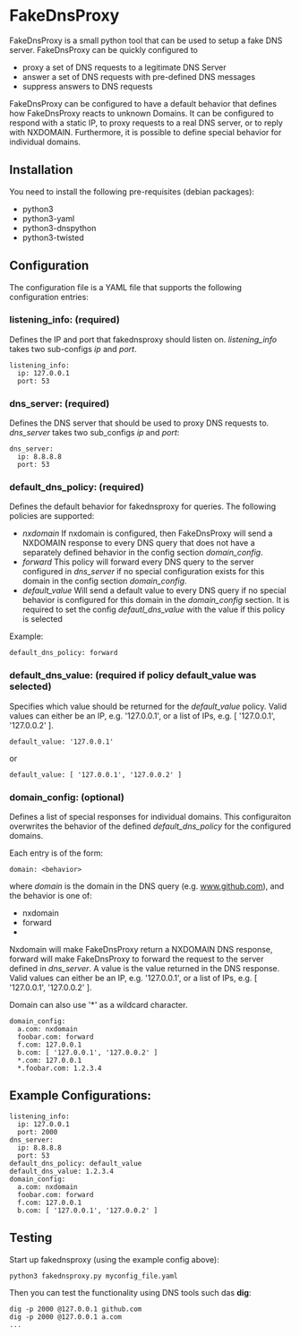 FakeDnsProxy
============

FakeDnsProxy is a small python tool that can be used to setup a fake DNS server. 
FakeDnsProxy can be quickly configured to 

- proxy a set of DNS requests to a legitimate DNS Server
- answer a set of DNS requests with pre-defined DNS messages
- suppress answers to DNS requests

FakeDnsProxy can be configured to have a default behavior that defines how
FakeDnsProxy reacts to unknown Domains. It can be configured to respond with
a static IP, to proxy requests to a real DNS server, or to reply with NXDOMAIN.
Furthermore, it is possible to define special behavior for individual domains.

Installation
------------

You need to install the following pre-requisites (debian packages):

- python3
- python3-yaml
- python3-dnspython
- python3-twisted

Configuration
-------------

The configuration file is a YAML file that supports the following configuration
entries:


### listening_info: (required)

Defines the IP and port that fakednsproxy should listen on. *listening_info*
takes two sub-configs *ip* and *port*.

    listening_info:
      ip: 127.0.0.1
      port: 53

### dns_server: (required)

Defines the DNS server that should be used to proxy DNS requests to. *dns_server*
takes two sub_configs *ip* and *port*:

    dns_server:
      ip: 8.8.8.8
      port: 53

### default_dns_policy: (required)

Defines the default behavior for fakednsproxy for queries. The following policies
are supported:

- *nxdomain*
  If nxdomain is configured, then FakeDnsProxy will send a NXDOMAIN response to 
  every DNS query that does not have a separately defined behavior in the config
  section *domain_config*.
- *forward*
  This policy will forward every DNS query to the server configured in *dns_server*
  if no special configuration exists for this domain in the config section
  *domain_config*.
- *default_value*
  Will send a default value to every DNS query if no special behavior is
  configured for this domain in the *domain_config* section. It is required
  to set the config *defautl_dns_value* with the value if this policy is 
  selected

Example:

    default_dns_policy: forward

### default_dns_value: (required if policy default_value was selected)

Specifies which value should be returned for the *default_value* policy. 
Valid values can either be an IP, e.g. '127.0.0.1', or a list of IPs, e.g.
[ '127.0.0.1', '127.0.0.2' ].

    default_value: '127.0.0.1'

or

    default_value: [ '127.0.0.1', '127.0.0.2' ]

### domain_config: (optional)

Defines a list of special responses for individual domains. This configuraiton
overwrites the behavior of the defined *default_dns_policy* for the configured
domains. 

Each entry is of the form:
 
    domain: <behavior>

where *domain* is the domain in the DNS query (e.g. www.github.com), and the 
behavior is one of:

- nxdomain
- forward
- <value>

Nxdomain will make FakeDnsProxy return a NXDOMAIN DNS response, forward will 
make FakeDnsProxy to forward the request to the server defined in *dns_server*.
A value is the value returned in the DNS response. Valid values can either be
an IP, e.g. '127.0.0.1', or a list of IPs, e.g. [ '127.0.0.1', '127.0.0.2' ].

Domain can also use '*' as a wildcard character.

    domain_config:
      a.com: nxdomain
      foobar.com: forward
      f.com: 127.0.0.1
      b.com: [ '127.0.0.1', '127.0.0.2' ]
      *.com: 127.0.0.1
      *.foobar.com: 1.2.3.4


Example Configurations:
-----------------------

    listening_info:
      ip: 127.0.0.1
      port: 2000
    dns_server:
      ip: 8.8.8.8
      port: 53
    default_dns_policy: default_value
    default_dns_value: 1.2.3.4
    domain_config:
      a.com: nxdomain
      foobar.com: forward
      f.com: 127.0.0.1
      b.com: [ '127.0.0.1', '127.0.0.2' ]

Testing
-------

Start up fakednsproxy (using the example config above):

    python3 fakednsproxy.py myconfig_file.yaml


Then you can test the functionality using DNS tools such das **dig**:

    dig -p 2000 @127.0.0.1 github.com
    dig -p 2000 @127.0.0.1 a.com
    ...


